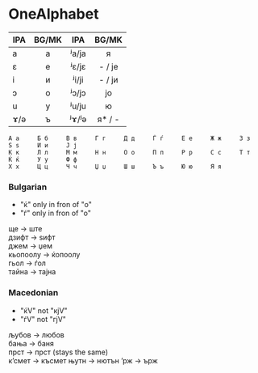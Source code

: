 # OneAlphabet

| IPA |  BG/MK | IPA    | BG/MK |
|-----|:-------:|:------:|:----:
| a   | а       | ʲa/ja  | я |
| ɛ   | е       | ʲɛ/jɛ  | - / је |
| i   | и       | ʲi/ji   | - / ји |
| ɔ   | о       | ʲɔ/jɔ  | јо|
| u	  | у       | ʲu/ju	 | ю |
| ɤ/ə | ъ       | ʲɤ/ʲə  | я* / -|




	А а     Б б     В в     Г г     Д д     Ѓ ѓ     Е е     Ж ж     З з     Ѕ ѕ     И и     Ј ј     
    К к     Л л     М м     Н н     О о     П п     Р р     С с     Т т     Ќ ќ     У у     Ф ф
	Х х     Ц ц     Ч ч     Џ џ     Ш ш     Ъ ъ     Ю ю     Я я








### Bulgarian
- "ќ" only in fron of "o"
- "ѓ" only in fron of "o"

ще -> ште   
дзифт -> ѕифт   
джем -> џем   
кьопоолу -> ќопоолу   
гьол -> ѓол   
тайна -> тајна


### Macedonian
- "ќV" not "кјV"
- "ѓV" not "гјV"

љубов -> любов   
бања -> баня   
прст -> прст (stays the same)    
к’смет -> късмет
њутн -> нютън
’рж -> ърж

